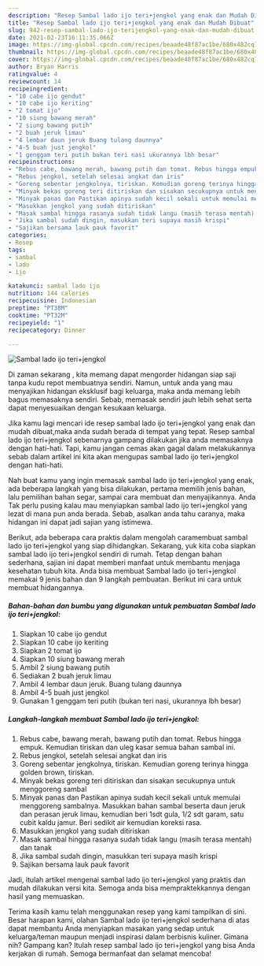 ```yaml
---
description: "Resep Sambal lado ijo teri+jengkol yang enak dan Mudah Dibuat"
title: "Resep Sambal lado ijo teri+jengkol yang enak dan Mudah Dibuat"
slug: 942-resep-sambal-lado-ijo-terijengkol-yang-enak-dan-mudah-dibuat
date: 2021-02-23T16:11:35.066Z
image: https://img-global.cpcdn.com/recipes/beaade48f87ac1be/680x482cq70/sambal-lado-ijo-terijengkol-foto-resep-utama.jpg
thumbnail: https://img-global.cpcdn.com/recipes/beaade48f87ac1be/680x482cq70/sambal-lado-ijo-terijengkol-foto-resep-utama.jpg
cover: https://img-global.cpcdn.com/recipes/beaade48f87ac1be/680x482cq70/sambal-lado-ijo-terijengkol-foto-resep-utama.jpg
author: Bryan Harris
ratingvalue: 4
reviewcount: 14
recipeingredient:
- "10 cabe ijo gendut"
- "10 cabe ijo keriting"
- "2 tomat ijo"
- "10 siung bawang merah"
- "2 siung bawang putih"
- "2 buah jeruk limau"
- "4 lembar daun jeruk Buang tulang daunnya"
- "4-5 buah just jengkol"
- "1 genggam teri putih bukan teri nasi ukurannya lbh besar"
recipeinstructions:
- "Rebus cabe, bawang merah, bawang putih dan tomat. Rebus hingga empuk. Kemudian tiriskan dan uleg kasar semua bahan sambal ini."
- "Rebus jengkol, setelah selesai angkat dan iris"
- "Goreng sebentar jengkolnya, tiriskan. Kemudian goreng terinya hingga golden brown, tiriskan."
- "Minyak bekas goreng teri ditiriskan dan sisakan secukupnya untuk menggoreng sambal"
- "Minyak panas dan Pastikan apinya sudah kecil sekali untuk memulai menggoreng sambalnya. Masukkan bahan sambal beserta daun jeruk dan perasan jeruk limau, kemudian beri 1sdt gula, 1/2 sdt garam, satu cubit kaldu jamur. Beri sedikit air kemudian koreksi rasa."
- "Masukkan jengkol yang sudah ditiriskan"
- "Masak sambal hingga rasanya sudah tidak langu (masih terasa mentah) dan tanak"
- "Jika sambal sudah dingin, masukkan teri supaya masih krispi"
- "Sajikan bersama lauk pauk favorit"
categories:
- Resep
tags:
- sambal
- lado
- ijo

katakunci: sambal lado ijo 
nutrition: 144 calories
recipecuisine: Indonesian
preptime: "PT38M"
cooktime: "PT32M"
recipeyield: "1"
recipecategory: Dinner

---
```



![Sambal lado ijo teri+jengkol](https://img-global.cpcdn.com/recipes/beaade48f87ac1be/680x482cq70/sambal-lado-ijo-terijengkol-foto-resep-utama.jpg)

Di zaman  sekarang , kita memang dapat mengorder hidangan siap saji tanpa kudu repot membuatnya sendiri. Namun, untuk anda yang mau menyajikan hidangan eksklusif bagi keluarga, maka anda memang lebih bagus memasaknya sendiri. Sebab, memasak sendiri jauh lebih sehat serta dapat menyesuaikan dengan kesukaan keluarga.

Jika kamu lagi mencari ide resep sambal lado ijo teri+jengkol yang enak dan mudah dibuat,maka anda sudah berada di tempat yang tepat. Resep sambal lado ijo teri+jengkol  sebenarnya gampang dilakukan jika anda memasaknya dengan hati-hati. Tapi, kamu jangan cemas akan gagal dalam melakukannya 
sebab dalam artikel ini kita akan mengupas sambal lado ijo teri+jengkol dengan hati-hati.  



Nah buat kamu yang ingin memasak sambal lado ijo teri+jengkol yang enak, ada beberapa langkah yang bisa dilakukan, pertama memilih jenis bahan, lalu pemilihan bahan segar, sampai cara membuat dan menyajikannya. Anda Tak perlu pusing kalau mau menyiapkan sambal lado ijo teri+jengkol yang lezat di mana pun anda berada. Sebab, asalkan anda  tahu caranya, maka hidangan ini dapat jadi sajian yang istimewa.

Berikut, ada beberapa cara praktis  dalam mengolah caramembuat sambal lado ijo teri+jengkol yang siap dihidangkan. Sekarang, yuk kita coba siapkan sambal lado ijo teri+jengkol sendiri di rumah. Tetap dengan bahan sederhana, sajian ini dapat memberi manfaat untuk membantu menjaga kesehatan tubuh kita. Anda bisa membuat Sambal lado ijo teri+jengkol memakai 9 jenis bahan dan 9 langkah pembuatan. Berikut ini cara untuk membuat hidangannya.

<!--inarticleads1-->

##### Bahan-bahan dan bumbu yang digunakan untuk pembuatan Sambal lado ijo teri+jengkol:

1. Siapkan 10 cabe ijo gendut
1. Siapkan 10 cabe ijo keriting
1. Siapkan 2 tomat ijo
1. Siapkan 10 siung bawang merah
1. Ambil 2 siung bawang putih
1. Sediakan 2 buah jeruk limau
1. Ambil 4 lembar daun jeruk. Buang tulang daunnya
1. Ambil 4-5 buah just jengkol
1. Gunakan 1 genggam teri putih (bukan teri nasi, ukurannya lbh besar)




<!--inarticleads2-->

##### Langkah-langkah membuat Sambal lado ijo teri+jengkol:

1. Rebus cabe, bawang merah, bawang putih dan tomat. Rebus hingga empuk. Kemudian tiriskan dan uleg kasar semua bahan sambal ini.
1. Rebus jengkol, setelah selesai angkat dan iris
1. Goreng sebentar jengkolnya, tiriskan. Kemudian goreng terinya hingga golden brown, tiriskan.
1. Minyak bekas goreng teri ditiriskan dan sisakan secukupnya untuk menggoreng sambal
1. Minyak panas dan Pastikan apinya sudah kecil sekali untuk memulai menggoreng sambalnya. Masukkan bahan sambal beserta daun jeruk dan perasan jeruk limau, kemudian beri 1sdt gula, 1/2 sdt garam, satu cubit kaldu jamur. Beri sedikit air kemudian koreksi rasa.
1. Masukkan jengkol yang sudah ditiriskan
1. Masak sambal hingga rasanya sudah tidak langu (masih terasa mentah) dan tanak
1. Jika sambal sudah dingin, masukkan teri supaya masih krispi
1. Sajikan bersama lauk pauk favorit




Jadi, itulah artikel mengenai  sambal lado ijo teri+jengkol  yang praktis dan mudah dilakukan versi kita. Semoga anda bisa mempraktekkannya dengan hasil yang memuaskan. 

Terima kasih kamu telah menggunakan resep yang kami tampilkan di sini. Besar harapan kami, olahan  Sambal lado ijo teri+jengkol sederhana di atas dapat membantu Anda menyiapkan masakan yang sedap untuk keluarga/teman maupun menjadi inspirasi dalam berbisnis kuliner. Gimana nih? Gampang kan? Itulah resep sambal lado ijo teri+jengkol yang bisa Anda kerjakan di rumah. Semoga bermanfaat dan selamat mencoba!

